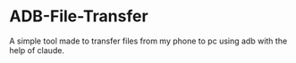 # ADB-File-Transfer
A simple tool made to transfer files from my phone to pc using adb with the help of claude.
